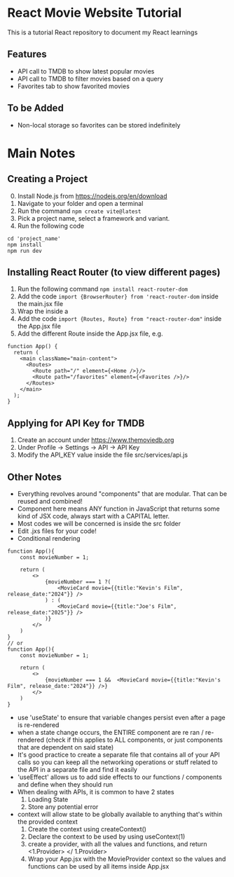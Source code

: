 # React Movie Website Tutorial

This is a tutorial React repository to document my React learnings

## Features
- API call to TMDB to show latest popular movies
- API call to TMDB to filter movies based on a query
- Favorites tab to show favorited movies

## To be Added
- Non-local storage so favorites can be stored indefinitely

# Main Notes
## Creating a Project
0. Install Node.js from https://nodejs.org/en/download
1. Navigate to your folder and open a terminal
2. Run the command ``` npm create vite@latest ```
3. Pick a project name, select a framework and variant.
4. Run the following code
```
cd 'project_name'
npm install
npm run dev
```

## Installing React Router (to view different pages)
1. Run the following command ```npm install react-router-dom```
2. Add the code ``` import {BrowserRouter} from 'react-router-dom ``` inside the main.jsx file
3. Wrap the <App /> inside a <BrowserRouter>
4. Add the code ``` import {Routes, Route} from "react-router-dom" ``` inside the App.jsx file
5. Add the different Route inside the App.jsx file, e.g.
```
function App() {
  return (
    <main className="main-content">
      <Routes>
        <Route path="/" element={<Home />}/>
        <Route path="/favorites" element={<Favorites />}/>        
      </Routes>
    </main>
  );
}
```

## Applying for API Key for TMDB
1. Create an account under https://www.themoviedb.org
2. Under Profile -> Settings -> API -> API Key
3. Modify the API_KEY value inside the file src/services/api.js

## Other Notes
- Everything revolves around "components" that are modular. That can be reused and combined!
- Component here means ANY function in JavaScript that returns some kind of JSX code, always start with a CAPITAL letter.
- Most codes we will be concerned is inside the src folder
- Edit .jxs files for your code!
- Conditional rendering
```
function App(){
    const movieNumber = 1;

    return (
        <>
            {movieNumber === 1 ?(
                <MovieCard movie={{title:"Kevin's Film", release_date:"2024"}} />
            ) : (
                <MovieCard movie={{title:"Joe's Film", release_date:"2025"}} />
            )}
        </>
    )
}
// or
function App(){
    const movieNumber = 1;

    return (
        <>
            {movieNumber === 1 &&  <MovieCard movie={{title:"Kevin's Film", release_date:"2024"}} />}
        </>
    )
}
```

- use 'useState' to ensure that variable changes persist even after a page is re-rendered
- when a state change occurs, the ENTIRE component are re ran / re-rendered
(check if this applies to ALL components, or just components that are dependent on said state)
- It's good practice to create a separate file that contains all of your API calls so you can keep all the networking operations or stuff related to the API in a separate file and find it easily
- 'useEffect' allows us to add side effects to our functions / components and define when they should run
- When dealing with APIs, it is common to have 2 states
    1. Loading State
    2. Store any potential error
- context will allow state to be globally available to anything that's within the provided context
    1. Create the context using createContext()
    2. Declare the context to be used by using useContext(1)
    3. create a provider, with all the values and functions, and return <1.Provider> </ 1.Provider>
    4. Wrap your App.jsx with the MovieProvider context so the values and functions can be used by all items inside App.jsx
